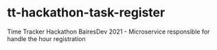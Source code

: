 # tt-hackathon-task-register
Time Tracker Hackathon BairesDev 2021 - Microservice responsible for handle the hour registration
